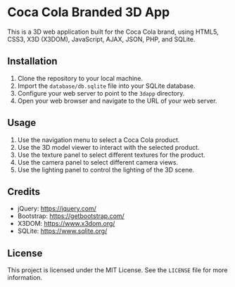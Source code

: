 # Coca Cola Branded 3D App

This is a 3D web application built for the Coca Cola brand, using HTML5, CSS3, X3D (X3DOM), JavaScript, AJAX, JSON, PHP, and SQLite.

## Installation

1. Clone the repository to your local machine.
2. Import the `database/db.sqlite` file into your SQLite database.
3. Configure your web server to point to the `3dapp` directory.
4. Open your web browser and navigate to the URL of your web server.

## Usage

1. Use the navigation menu to select a Coca Cola product.
2. Use the 3D model viewer to interact with the selected product.
3. Use the texture panel to select different textures for the product.
4. Use the camera panel to select different camera views.
5. Use the lighting panel to control the lighting of the 3D scene.

## Credits

- jQuery: https://jquery.com/
- Bootstrap: https://getbootstrap.com/
- X3DOM: https://www.x3dom.org/
- SQLite: https://www.sqlite.org/

## License

This project is licensed under the MIT License. See the `LICENSE` file for more information.
